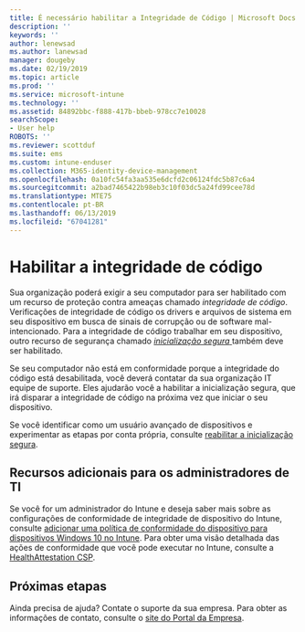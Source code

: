 ```yaml
---
title: É necessário habilitar a Integridade de Código | Microsoft Docs
description: ''
keywords: ''
author: lenewsad
ms.author: lanewsad
manager: dougeby
ms.date: 02/19/2019
ms.topic: article
ms.prod: ''
ms.service: microsoft-intune
ms.technology: ''
ms.assetid: 84892bbc-f888-417b-bbeb-978cc7e10028
searchScope:
- User help
ROBOTS: ''
ms.reviewer: scottduf
ms.suite: ems
ms.custom: intune-enduser
ms.collection: M365-identity-device-management
ms.openlocfilehash: 0a10fc54fa3aa535e6dcfd2c06124fdc5b87c6a4
ms.sourcegitcommit: a2bad7465422b98eb3c10f03dc5a24fd99cee78d
ms.translationtype: MTE75
ms.contentlocale: pt-BR
ms.lasthandoff: 06/13/2019
ms.locfileid: "67041281"
---
```

# <a name="enable-code-integrity"></a>Habilitar a integridade de código

Sua organização poderá exigir a seu computador para ser habilitado com um recurso de proteção contra ameaças chamado *integridade de código*. Verificações de integridade de código os drivers e arquivos de sistema em seu dispositivo em busca de sinais de corrupção ou de software mal-intencionado. Para a integridade de código trabalhar em seu dispositivo, outro recurso de segurança chamado [ *inicialização segura* ](https://docs.microsoft.com/windows/security/information-protection/secure-the-windows-10-boot-process#secure-boot) também deve ser habilitado. 

Se seu computador não está em conformidade porque a integridade do código está desabilitada, você deverá contatar da sua organização IT equipe de suporte. Eles ajudarão você a habilitar a inicialização segura, que irá disparar a integridade de código na próxima vez que iniciar o seu dispositivo. 

Se você identificar como um usuário avançado de dispositivos e experimentar as etapas por conta própria, consulte [reabilitar a inicialização segura](https://docs.microsoft.com/windows-hardware/manufacture/desktop/disabling-secure-boot#re-enable-secure-boot).

## <a name="additional-resources-for-it-administrators"></a>Recursos adicionais para os administradores de TI  
Se você for um administrador do Intune e deseja saber mais sobre as configurações de conformidade de integridade de dispositivo do Intune, consulte [adicionar uma política de conformidade do dispositivo para dispositivos Windows 10 no Intune](https://docs.microsoft.com/intune/compliance-policy-create-windows). Para obter uma visão detalhada das ações de conformidade que você pode executar no Intune, consulte a [HealthAttestation CSP](https://docs.microsoft.com/windows/client-management/mdm/healthattestation-csp#a-href-idtake-policy-actionastep-8-take-appropriate-policy-action-based-on-evaluation-results).  

## <a name="next-steps"></a>Próximas etapas  
Ainda precisa de ajuda? Contate o suporte da sua empresa. Para obter as informações de contato, consulte o [site do Portal da Empresa](https://go.microsoft.com/fwlink/?linkid=2010980).
